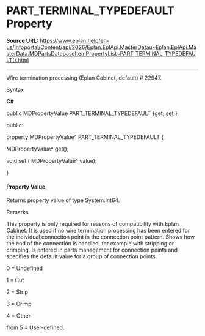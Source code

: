# PART_TERMINAL_TYPEDEFAULT Property

**Source URL:** https://www.eplan.help/en-us/Infoportal/Content/api/2026/Eplan.EplApi.MasterDatau~Eplan.EplApi.MasterData.MDPartsDatabaseItemPropertyList~PART_TERMINAL_TYPEDEFAULT().html

---

Wire termination processing (Eplan Cabinet, default) # 22947.

Syntax

**C#**



public MDPropertyValue PART_TERMINAL_TYPEDEFAULT {get; set;}

public:

property MDPropertyValue^ PART_TERMINAL_TYPEDEFAULT {

   MDPropertyValue^ get();

   void set (    MDPropertyValue^ value);

}


#### Property Value

Returns property value of type System.Int64.

Remarks

This property is only required for reasons of compatibility with Eplan Cabinet. It is used if no wire termination processing has been entered for the individual connection point in the connection point pattern. Shows how the end of the connection is handled, for example with stripping or crimping. Is entered in parts management for connection points and specifies the default value for a group of connection points.

0 = Undefined

1 = Cut

2 = Strip

3 = Crimp

4 = Other

from 5 = User-defined.
